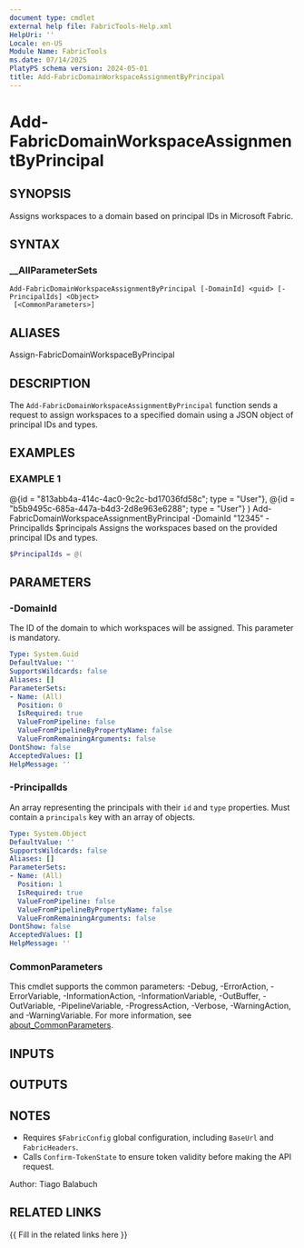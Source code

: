 ```yaml
---
document type: cmdlet
external help file: FabricTools-Help.xml
HelpUri: ''
Locale: en-US
Module Name: FabricTools
ms.date: 07/14/2025
PlatyPS schema version: 2024-05-01
title: Add-FabricDomainWorkspaceAssignmentByPrincipal
---
```


# Add-FabricDomainWorkspaceAssignmentByPrincipal

## SYNOPSIS

Assigns workspaces to a domain based on principal IDs in Microsoft Fabric.

## SYNTAX

### __AllParameterSets

```
Add-FabricDomainWorkspaceAssignmentByPrincipal [-DomainId] <guid> [-PrincipalIds] <Object>
 [<CommonParameters>]
```

## ALIASES

Assign-FabricDomainWorkspaceByPrincipal

## DESCRIPTION

The `Add-FabricDomainWorkspaceAssignmentByPrincipal` function sends a request to assign workspaces to a specified domain using a JSON object of principal IDs and types.

## EXAMPLES

### EXAMPLE 1

@{id = "813abb4a-414c-4ac0-9c2c-bd17036fd58c";  type = "User"}, @{id = "b5b9495c-685a-447a-b4d3-2d8e963e6288"; type = "User"} ) Add-FabricDomainWorkspaceAssignmentByPrincipal -DomainId "12345" -PrincipalIds $principals Assigns the workspaces based on the provided principal IDs and types.

```powershell
$PrincipalIds = @(
```

## PARAMETERS

### -DomainId

The ID of the domain to which workspaces will be assigned.
This parameter is mandatory.

```yaml
Type: System.Guid
DefaultValue: ''
SupportsWildcards: false
Aliases: []
ParameterSets:
- Name: (All)
  Position: 0
  IsRequired: true
  ValueFromPipeline: false
  ValueFromPipelineByPropertyName: false
  ValueFromRemainingArguments: false
DontShow: false
AcceptedValues: []
HelpMessage: ''
```

### -PrincipalIds

An array representing the principals with their `id` and `type` properties.
Must contain a `principals` key with an array of objects.

```yaml
Type: System.Object
DefaultValue: ''
SupportsWildcards: false
Aliases: []
ParameterSets:
- Name: (All)
  Position: 1
  IsRequired: true
  ValueFromPipeline: false
  ValueFromPipelineByPropertyName: false
  ValueFromRemainingArguments: false
DontShow: false
AcceptedValues: []
HelpMessage: ''
```

### CommonParameters

This cmdlet supports the common parameters: -Debug, -ErrorAction, -ErrorVariable,
-InformationAction, -InformationVariable, -OutBuffer, -OutVariable, -PipelineVariable,
-ProgressAction, -Verbose, -WarningAction, and -WarningVariable. For more information, see
[about_CommonParameters](https://go.microsoft.com/fwlink/?LinkID=113216).

## INPUTS

## OUTPUTS

## NOTES

- Requires `$FabricConfig` global configuration, including `BaseUrl` and `FabricHeaders`.
- Calls `Confirm-TokenState` to ensure token validity before making the API request.

Author: Tiago Balabuch

## RELATED LINKS

{{ Fill in the related links here }}

